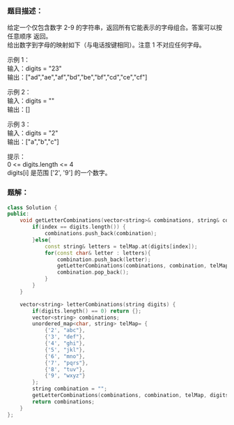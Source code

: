 ### 题目描述：
给定一个仅包含数字 2-9 的字符串，返回所有它能表示的字母组合。答案可以按 任意顺序 返回。<br>
给出数字到字母的映射如下（与电话按键相同）。注意 1 不对应任何字母。

示例 1：<br>
输入：digits = "23"<br>
输出：["ad","ae","af","bd","be","bf","cd","ce","cf"]

示例 2：<br>
输入：digits = ""<br>
输出：[]

示例 3：<br>
输入：digits = "2"<br>
输出：["a","b","c"]

提示：<br>
0 <= digits.length <= 4<br>
digits[i] 是范围 ['2', '9'] 的一个数字。

### 题解：
```c++
class Solution {
public:
    void getLetterCombinations(vector<string>& combinations, string& combination, const unordered_map<char, string>& telMap, const string& digits, int index){
        if(index == digits.length()) {
            combinations.push_back(combination);
        }else{
            const string& letters = telMap.at(digits[index]);
            for(const char& letter : letters){
                combination.push_back(letter);
                getLetterCombinations(combinations, combination, telMap, digits, index + 1);
                combination.pop_back();
            }
        }
    }

    vector<string> letterCombinations(string digits) {
        if(digits.length() == 0) return {};
        vector<string> combinations;
        unordered_map<char, string> telMap= {
            {'2', "abc"},
            {'3', "def"},
            {'4', "ghi"},
            {'5', "jkl"},
            {'6', "mno"},
            {'7', "pqrs"},
            {'8', "tuv"},
            {'9', "wxyz"}
        };
        string combination = "";
        getLetterCombinations(combinations, combination, telMap, digits, 0);
        return combinations;
    }
};
```
